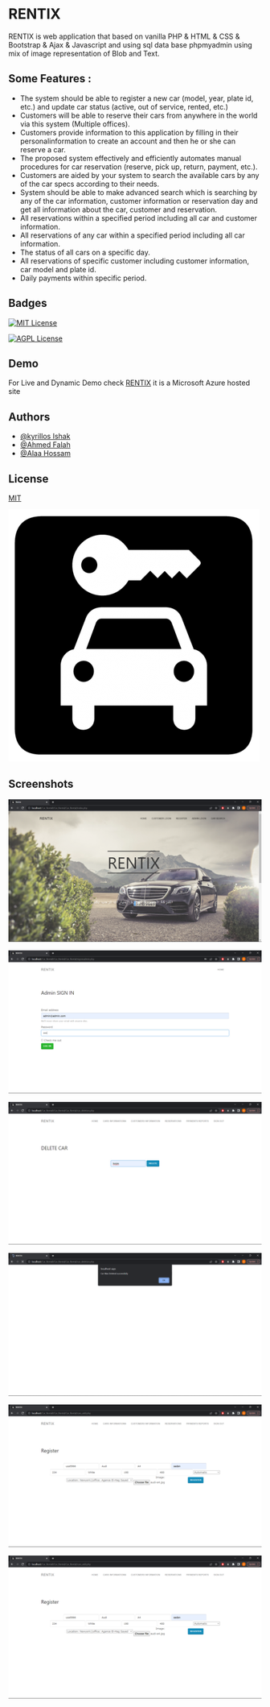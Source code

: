 
# RENTIX

RENTIX is web application that based on vanilla PHP & HTML & CSS & Bootstrap & Ajax & Javascript and using sql data 
base phpmyadmin  using mix of image representation of Blob and Text.


Some Features : 
-----
- The system should be able to register a new car (model, year, plate id, etc.) and update car status (active, out of service, rented, etc.)
- Customers will be able to reserve their cars from anywhere in the world via this system (Multiple offices).
- Customers provide information to this application by filling in their personalinformation to create an account and then he or she can reserve a car.
- The proposed system effectively and efficiently automates manual procedures for car reservation (reserve, pick up, return, payment, etc.).
- Customers are aided by your system to search the available cars by any of the car specs according to their needs.
- System should be able to make advanced search which is searching by any of the car information, customer information or reservation day and get all information about the car, customer and reservation.
- All reservations within a specified period including all car and customer information.
- All reservations of any car within a specified period including all car information.
- The status of all cars on a specific day.
- All reservations of specific customer including customer information, car model and plate id.
- Daily payments within specific period.
## Badges

[![MIT License](https://img.shields.io/badge/License-MIT-green.svg)](https://choosealicense.com/licenses/mit/)

[![AGPL License](https://img.shields.io/badge/license-AGPL-blue.svg)](http://www.gnu.org/licenses/agpl-3.0)


## Demo

For Live and Dynamic Demo check [RENTIX](http://172.174.253.217/RENTIX/) it is a Microsoft Azure hosted site


## Authors

- [@kyrillos Ishak](https://www.github.com/kyrillosishak)
- [@Ahmed Falah](https://github.com/ahmedfalah01)
- [@Alaa Hossam](https://github.com/alaahossam)



## License

[MIT](https://choosealicense.com/licenses/mit/)


![Logo](https://github.com/kyrillosishak/RENTIX/blob/main/screenshots/p.png?raw=true)


## Screenshots

![App Screenshot](https://github.com/kyrillosishak/RENTIX/blob/main/screenshots/Screenshot%20(332).png?raw=true)

![App Screenshot](https://github.com/kyrillosishak/RENTIX/blob/main/screenshots/Screenshot%20(333).png?raw=true)

![App Screenshot](https://github.com/kyrillosishak/RENTIX/blob/main/screenshots/Screenshot%20(334).png?raw=true)

![App Screenshot](https://github.com/kyrillosishak/RENTIX/blob/main/screenshots/Screenshot%20(335).png?raw=true)

![App Screenshot](https://github.com/kyrillosishak/RENTIX/blob/main/screenshots/Screenshot%20(336).png?raw=true)

![App Screenshot](https://github.com/kyrillosishak/RENTIX/blob/main/screenshots/Screenshot%20(336).png?raw=true)

